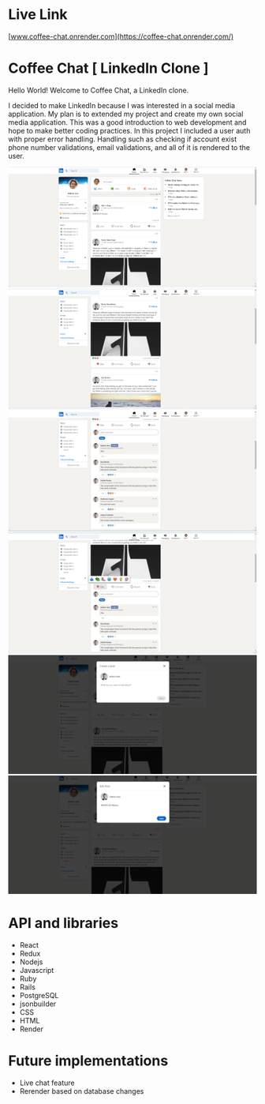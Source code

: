 # Live Link
[www.coffee-chat.onrender.com](https://coffee-chat.onrender.com/)

# Coffee Chat [ LinkedIn Clone ]
Hello World! Welcome to Coffee Chat, a LinkedIn clone.

I decided to make LinkedIn because I was interested in a social media application. My plan is to extended my project and
create my own social media application. This was a good introduction to web development and hope to make better coding practices. In this project I included a user auth with proper error handling. Handling such as checking if account exist phone number validations, email validations, and all of it is rendered to the user.

![](https://github.com/Spiro-001/coffee-chat/blob/main/cc01.png)
![](https://github.com/Spiro-001/coffee-chat/blob/main/cc02.png)
![](https://github.com/Spiro-001/coffee-chat/blob/main/cc03.png)
![](https://github.com/Spiro-001/coffee-chat/blob/main/cc04.png)
![](https://github.com/Spiro-001/coffee-chat/blob/main/cc05.png)
![](https://github.com/Spiro-001/coffee-chat/blob/main/cc06.png)

# API and libraries
* React
* Redux
* Nodejs
* Javascript
* Ruby
* Rails
* PostgreSQL
* jsonbuilder
* CSS
* HTML
* Render

# Future implementations
* Live chat feature
* Rerender based on database changes
